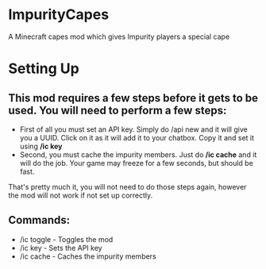 # ImpurityCapes
A Minecraft capes mod which gives Impurity players a special cape

# Setting Up
## This mod requires a few steps before it gets to be used. You will need to perform a few steps:
* First of all you must set an API key. Simply do /api new and it will give you a UUID. Click on it as it will add it to your chatbox. Copy it and set it using **/ic key <key>**
* Second, you must cache the impurity members. Just do **/ic cache** and it will do the job. Your game may freeze for a few seconds, but should be fast.

That's pretty much it, you will not need to do those steps again, however the mod will not work if not set up correctly.

## Commands:
* /ic toggle - Toggles the mod
* /ic key <key> - Sets the API key
* /ic cache - Caches the impurity members
